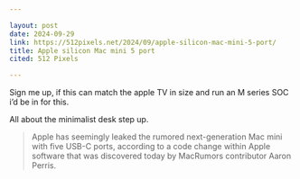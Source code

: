 ```yaml
---

layout: post
date: 2024-09-29
link: https://512pixels.net/2024/09/apple-silicon-mac-mini-5-port/
title: Apple silicon Mac mini 5 port
cited: 512 Pixels

---
```


Sign me up, if this can match the apple TV in size and run an M series SOC i’d be in for this. 

All about the minimalist desk step up. 

> Apple has seemingly leaked the rumored next-generation Mac mini with five USB-C ports, according to a code change within Apple software that was discovered today by MacRumors contributor Aaron Perris.